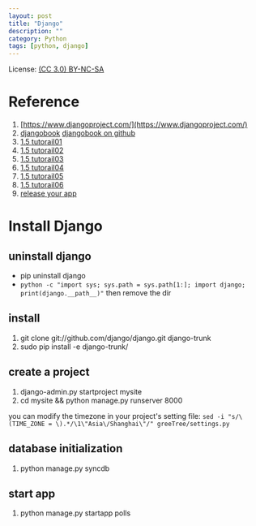```yaml
---
layout: post
title: "Django"
description: ""
category: Python
tags: [python, django]
---
```


License: [(CC 3.0) BY-NC-SA](http://creativecommons.org/licenses/by-nc-sa/3.0/)

# Reference

1. [https://www.djangoproject.com/](https://www.djangoproject.com/)
2. [djangobook](http://www.djangobook.com/en/2.0/chapter01.html) [djangobook on github](https://github.com/jacobian/djangobook.com)
3. [1.5 tutorail01](https://docs.djangoproject.com/en/1.5/intro/tutorial01/)
4. [1.5 tutorail02](https://docs.djangoproject.com/en/1.5/intro/tutorial02/)
5. [1.5 tutorail03](https://docs.djangoproject.com/en/1.5/intro/tutorial03/)
6. [1.5 tutorail04](https://docs.djangoproject.com/en/1.5/intro/tutorial04/)
7. [1.5 tutorail05](https://docs.djangoproject.com/en/1.5/intro/tutorial05/)
8. [1.5 tutorail06](https://docs.djangoproject.com/en/1.5/intro/tutorial06/)
9. [release your app](https://docs.djangoproject.com/en/1.5/intro/reusable-apps/)

# Install Django

## uninstall django

* pip uninstall django
* `python -c "import sys; sys.path = sys.path[1:]; import django; print(django.__path__)"` then remove the dir

## install

1. git clone git://github.com/django/django.git django-trunk
2. sudo pip install -e django-trunk/

## create a project

1. django-admin.py startproject mysite
2. cd mysite && python manage.py runserver 8000

you can modify the timezone in your project's setting file:
`sed -i "s/\(TIME_ZONE = \).*/\1\"Asia\/Shanghai\"/" greeTree/settings.py`

## database initialization

1. python manage.py syncdb

## start app

1. python manage.py startapp polls
